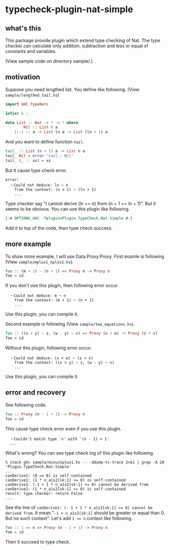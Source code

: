 # typecheck-plugin-nat-simple

## what's this

This package provide plugin which extend type checking of Nat.
The type checker can calculate only addition, subtraction and less or equal of
constants and variables.

(View sample code on directory sample/.)

## motivation

Suppose you need lengthed list. You define like following.
(View `sample/lengthed_tail.hs`)

```haskell
import GHC.TypeNats

infixr 6 :.

data List :: Nat -> * -> * where
        Nil :: List 0 a
	(:.) :: a -> List ln a -> List (ln + 1) a
```

And you want to define function `tail`.

```haskell
tail_ :: List (n + 1) a -> List n a
tail_ Nil = error "tail_: Nil"
tail_ (_ :. xs) = xs
```

But it cause type check error.

```
error:
  ・Could not deduce: ln ~ n
    from the context: (n + 1) ~ (ln + 1)
    ...
```

Type checker say "I cannot derive (ln == n) from (n + 1 == ln + 1)".
But it seems to be obvious.
You can use this plugin like following.

```haskell
{-# OPTIONS_GHC -fplugin=Plugin.TypeCheck.Nat.Simple #-}
```

Add it to top of the code, then type check success.

## more example

To show more example, I will use Data.Proxy.Proxy.
First examle is following (View `sample/mplus1_nplus1.hs`).

```haskell
foo :: (m + 1) ~ (n + 1) => Proxy m -> Proxy n
foo = id
```

If you don't use this plugin, then following error occur.

```
  ・Could not deduce: m ~ n
    from the context: (m + 1) ~ (n + 1)
    ...
```

Use this plugin, you can compile it.

Second example is following (View `sample/two_equations.hs`).

```haskell
foo :: ((x + y) ~ z, (w - y) ~ v) => Proxy (x + w) -> Proxy (z + v)
foo = id
```

Without this plugin, following error occur.

```
  ・Could not deduce: (x + w) ~ (z + v)
    from the context: ((x + y) ~ z, (w - y) ~ v)
    ...
```

Use this plugin, you can compile it.

## error and recovery

See following code.

```haskell
foo :: Proxy (n - 1 + 1) -> Proxy n
foo = id
```

This cause type check error even if you use this plugin.

```
  ・Couldn't match type `n' with `(n - 1) + 1'
  ...
```

What's wrong?
You can see type check log of this plugin like following.

```
% stack ghc sample/minus1plus1.hs -- -ddump-tc-trace 2>&1 | grep -A 20 'Plugin.TypeCheck.Nat.Simple'
...
canDerive1: (0 == 0) is self-contained
canDerive1: (1 * n_a1s2[sk:1] >= 0) is self-contained
canDerive1: (-1 + 1 * n_a1s2[sk:1] >= 0) cannot be derived from
canDerive1: (1 * n_a1s2[sk:1] >= 0) is self-contained
result: type checker: return False
...
```

See the line of `canDerive1: (- 1 + 1 * n_a1s2[sk:1] >= 0) cannot be derived from`.
It mean "`-1 + n_a1s2[sk:1]` should be greater or equal than 0. But no such context".
Let's add `1 <= n` context like following.

```haskell
foo :: 1 <= n => Proxy (n - 1 + 1) -> Proxy n
foo = id
```

Then it succeed to type check.
